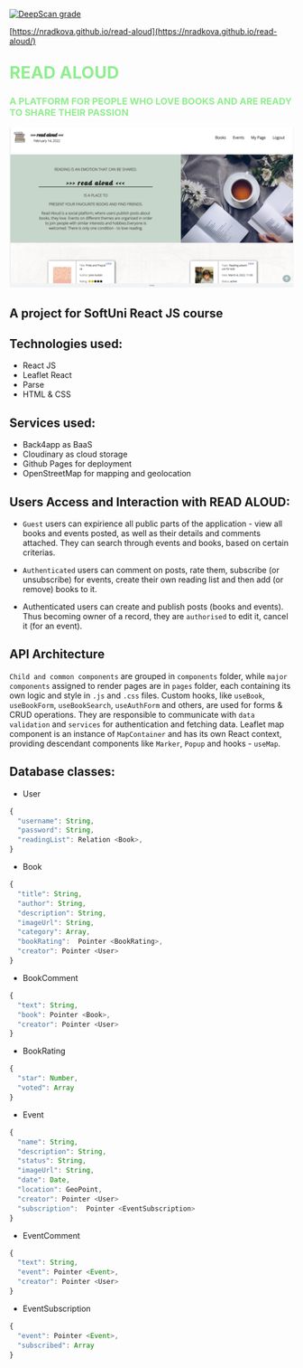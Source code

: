 [![DeepScan grade](https://deepscan.io/api/teams/16321/projects/19599/branches/511204/badge/grade.svg)](https://deepscan.io/dashboard#view=project&tid=16321&pid=19599&bid=511204)

[https://nradkova.github.io/read-aloud](https://nradkova.github.io/read-aloud/) 

## <span style="color:lightgreen; font-size:30px">**READ ALOUD**</span>

### <span style="color:lightgreen">A PLATFORM FOR PEOPLE WHO LOVE BOOKS AND ARE READY TO SHARE THEIR PASSION</span>

![screenshot](Screenshot_ReadAloud.png)
## A project for SoftUni React JS course

## Technologies used:

- React JS
- Leaflet React      
- Parse
- HTML & CSS

## Services used:

- Back4app as BaaS
- Cloudinary as cloud storage
- Github Pages for deployment
- OpenStreetMap for mapping and geolocation

## Users Access and Interaction with READ ALOUD:

-  `Guest` users can expirience all public parts of the application - view all books and events posted, as well as their details and comments attached. They can search through events and books, based on certain criterias.

- `Authenticated` users can comment on posts, rate them, subscribe (or unsubscribe) for events, create their own reading list and then add  (or remove) books to it.

- Authenticated users can create and publish posts (books and events). Thus becoming owner of a record, they are `authorised` to edit it, cancel it (for an event).

## API Architecture
`Child and common components` are grouped in `components` folder, while `major components` assigned to render pages are in `pages` folder, each containing its own logic and style in `.js` and `.css` files. Custom hooks, like `useBook`, `useBookForm`, `useBookSearch`, `useAuthForm` and others, are used for forms & CRUD operations. They are responsible to communicate with `data validation` and `services` for authentication and fetching data.
Leaflet map component is an instance of `MapContainer` and has its own React context, providing descendant components like `Marker`, `Popup` and hooks - `useMap`.

## Database classes:

- User

```javascript
{
  "username": String,
  "password": String,
  "readingList": Relation <Book>,
}
```

- Book

```javascript
{
  "title": String,
  "author": String,
  "description": String,
  "imageUrl": String,
  "category": Array,
  "bookRating":  Pointer <BookRating>,
  "creator": Pointer <User>
}
```

- BookComment

```javascript
{
  "text": String,
  "book": Pointer <Book>,
  "creator": Pointer <User>
}
```

- BookRating

```javascript
{
  "star": Number,
  "voted": Array
}
```

- Event

```javascript
{
  "name": String,
  "description": String,
  "status": String,
  "imageUrl": String,
  "date": Date,
  "location": GeoPoint,
  "creator": Pointer <User>
  "subscription":  Pointer <EventSubscription>
}
```

- EventComment

```javascript
{
  "text": String,
  "event": Pointer <Event>,
  "creator": Pointer <User>
}
```

- EventSubscription

```javascript
{
  "event": Pointer <Event>,
  "subscribed": Array
}
```
